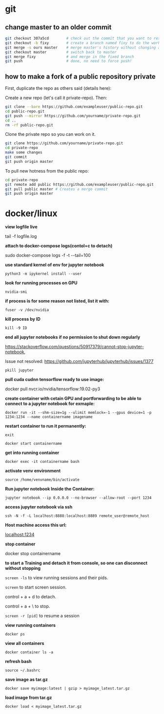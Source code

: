 # git 

## change master to an older commit

```bash
git checkout 307a5cd        # check out the commit that you want to reset to 
git checkout -b fixy        # create a branch named fixy to do the work
git merge -s ours master    # merge master's history without changing any files
git checkout master         # switch back to master
git merge fixy              # and merge in the fixed branch
git push                    # done, no need to force push!
```

## how to make a fork of a public repository private

First, duplicate the repo as others said (details here):

Create a new repo (let's call it private-repo). Then:

```bash
git clone --bare https://github.com/exampleuser/public-repo.git
cd public-repo.git
git push --mirror https://github.com/yourname/private-repo.git
cd ..
rm -rf public-repo.git
```

Clone the private repo so you can work on it.

```bash
git clone https://github.com/yourname/private-repo.git
cd private-repo
make some changes
git commit
git push origin master
```

To pull new hotness from the public repo:

```bash
cd private-repo
git remote add public https://github.com/exampleuser/public-repo.git
git pull public master # Creates a merge commit
git push origin master
```

# docker/linux

**view logfile live**

tail -f logfile.log

**attach to docker-compose logs(contol+c to detach)**

sudo docker-compose logs -f -t --tail=100

**use standard kernel of env for jupyter notebook**

`python3 -m ipykernel install --user`

**look for running processes on GPU**

`nvidia-smi`

**if process is for some reason not listed, list it with:**

`fuser -v /dev/nvidia`

**kill process by ID**

`kill -9 ID`

**end all jupyter notebooks if no permission to shut down regularly**

 https://stackoverflow.com/questions/50917379/cannot-stop-jupyter-notebook, 
 
 Issue not resolved: https://github.com/jupyterhub/jupyterhub/issues/1377

`pkill jupyter` 

**pull cuda cudnn tensorflow ready to use image:**

docker pull nvcr.io/nvidia/tensorflow:19.02-py3

**create container with cetain GPU and portforwarding to be able to connect to a jupyter notebook for exmaple:**

`docker run -it --shm-size=1g --ulimit memlock=-1 --gpus device=1 -p 1234:1234 --name containername imagename`

**restart container to run it permanently:**

`exit`

`docker start containername`

**get into running container**

`docker exec -it containername bash`

**activate venv environment**

`source /home/venvname/bin/activate`

**Run jupyter notebook Inside the Container:**

`jupyter notebook --ip 0.0.0.0 --no-browser --allow-root --port 1234`

**access jupyter notebook via ssh**

`ssh -N -f -L localhost:8888:localhost:8889 remote_user@remote_host`

**Host machine access this url:**

[localhost:1234](localhost:1234)

**stop container**

docker stop containername

**to start a Training and detach it from console, so one can disconnect without stopping**

`screen -ls` to view running sessions and their pids.

`screen` to start screen session.

control + a + d to detach.

control + a + \ to stop.

`screen -r [pid]` to resume a session

**view running containers**

`docker ps`

**view all containers**

`docker container ls -a`

**refresh bash**

`source ~/.bashrc`

**save image as tar.gz**

`docker save myimage:latest | gzip > myimage_latest.tar.gz`

**load image from tar.gz**

`docker load < myimage_latest.tar.gz`
